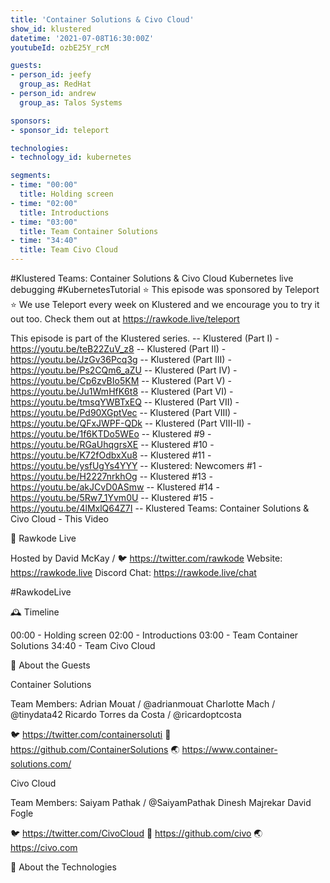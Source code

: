 ```yaml
---
title: 'Container Solutions & Civo Cloud'
show_id: klustered
datetime: '2021-07-08T16:30:00Z'
youtubeId: ozbE25Y_rcM

guests:
- person_id: jeefy
  group_as: RedHat
- person_id: andrew
  group_as: Talos Systems

sponsors:
- sponsor_id: teleport

technologies:
- technology_id: kubernetes

segments:
- time: "00:00"
  title: Holding screen
- time: "02:00"
  title: Introductions
- time: "03:00"
  title: Team Container Solutions
- time: "34:40"
  title: Team Civo Cloud
---
```


#Klustered Teams: Container Solutions & Civo Cloud
Kubernetes live debugging
#KubernetesTutorial
⭐️ This episode was sponsored by Teleport ⭐️
We use Teleport every week on Klustered and we encourage you to try it out too. Check them out at https://rawkode.live/teleport

This episode is part of the Klustered series.
  -- Klustered (Part I) - https://youtu.be/teB22ZuV_z8
  -- Klustered (Part II) - https://youtu.be/JzGv36Pcq3g
  -- Klustered (Part III) - https://youtu.be/Ps2CQm6_aZU
  -- Klustered (Part IV) - https://youtu.be/Cp6zvBIo5KM
  -- Klustered (Part V) - https://youtu.be/Ju1WmHfK6t8
  -- Klustered (Part VI) - https://youtu.be/tmsqYWBTxEQ
  -- Klustered (Part VII) - https://youtu.be/Pd90XGptVec
  -- Klustered (Part VIII) - https://youtu.be/QFxJWPF-QDk
  -- Klustered (Part VIII-II) - https://youtu.be/1f6KTDo5WEo
  -- Klustered #9 - https://youtu.be/RGaUhqgrsXE
  -- Klustered #10 - https://youtu.be/K72fOdbxXu8
  -- Klustered #11 - https://youtu.be/ysfUgYs4YYY
  -- Klustered: Newcomers #1 - https://youtu.be/H2227nrkhOg
  -- Klustered #13 - https://youtu.be/akJCvD0ASmw
  -- Klustered #14 - https://youtu.be/5Rw7_1Yvm0U
  -- Klustered #15 - https://youtu.be/4lMxlQ64Z7I
  -- Klustered Teams: Container Solutions & Civo Cloud - This Video

🍿 Rawkode Live

Hosted by David McKay / 🐦 https://twitter.com/rawkode
Website: https://rawkode.live
Discord Chat: https://rawkode.live/chat

#RawkodeLive

🕰 Timeline

00:00 - Holding screen
02:00 - Introductions
03:00 - Team Container Solutions
34:40 - Team Civo Cloud

👥 About the Guests

Container Solutions

  Team Members:
Adrian Mouat / @adrianmouat
Charlotte Mach / @tinydata42
Ricardo Torres da Costa / @ricardoptcosta



🐦 https://twitter.com/containersoluti
🧩 https://github.com/ContainerSolutions
🌏 https://www.container-solutions.com/


Civo Cloud

  Team Members:
Saiyam Pathak / @SaiyamPathak
Dinesh Majrekar
David Fogle


🐦 https://twitter.com/CivoCloud
🧩 https://github.com/civo
🌏 https://civo.com


🔨 About the Technologies
